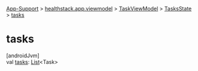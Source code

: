 
[App-Support](../../../../index.html) > [healthstack.app.viewmodel](../../index.html) > [TaskViewModel](../index.html) > [TasksState](index.html) > [tasks](tasks.html)



# tasks



[androidJvm]\
val [tasks](tasks.html): [List](https://kotlinlang.org/api/latest/jvm/stdlib/kotlin.collections/-list/index.html)&lt;Task&gt;





